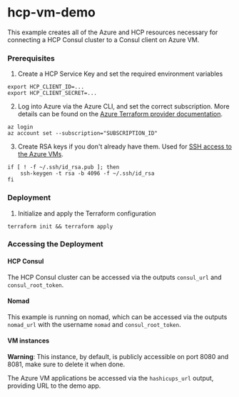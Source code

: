 # hcp-vm-demo

This example creates all of the Azure and HCP resources necessary for connecting a
HCP Consul cluster to a Consul client on Azure VM.

### Prerequisites

1. Create a HCP Service Key and set the required environment variables

```
export HCP_CLIENT_ID=...
export HCP_CLIENT_SECRET=...
```

2. Log into Azure via the Azure CLI, and set the correct subscription. More details can be found on the [Azure Terraform provider documentation](https://registry.terraform.io/providers/hashicorp/azurerm/latest/docs/guides/azure_cli).

```
az login
az account set --subscription="SUBSCRIPTION_ID"
```

3. Create RSA keys if you don't already have them. Used for [SSH access to the Azure VMs](https://registry.terraform.io/providers/hashicorp/azurerm/latest/docs/resources/linux_virtual_machine).

```
if [ ! -f ~/.ssh/id_rsa.pub ]; then
    ssh-keygen -t rsa -b 4096 -f ~/.ssh/id_rsa
fi
```

### Deployment

1. Initialize and apply the Terraform configuration

```
terraform init && terraform apply
```

### Accessing the Deployment

#### HCP Consul

The HCP Consul cluster can be accessed via the outputs `consul_url` and
`consul_root_token`.

#### Nomad

This example is running on nomad, which can be accessed via the outputs `nomad_url` with the username `nomad` and `consul_root_token`.

#### VM instances

**Warning**: This instance, by default, is publicly accessible on port 8080 and 8081,
make sure to delete it when done.

The Azure VM applications be accessed via the `hashicups_url` output, providing URL to the demo app.
